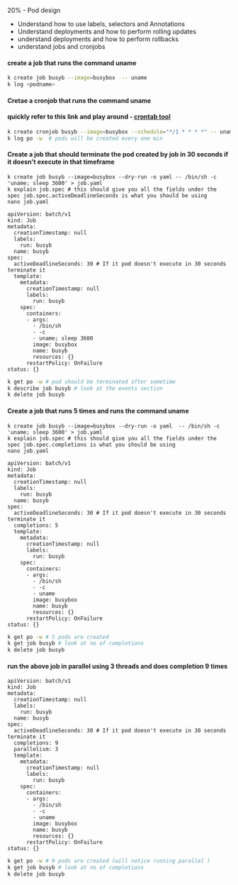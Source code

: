 20% - Pod design 
* Understand how to use labels, selectors and Annotations
* Understand deployments and how to perform rolling updates
* understand deployments and how to perform rollbacks 
* understand jobs and cronjobs
#### create a job that runs the command uname 
```bash
k create job busyb --image=busybox  -- uname
k log <podname>
```
####  Cretae a cronjob that runs the command uname
####  quickly refer to this link and play around -  [crontab tool](https://crontab.guru/)
```bash
k create cronjob busyb --image=busybox --schedule="*/1 * * * *" -- uname
k log po -w  # pods will be created every one min 
```
#### Create a job that should terminate the pod created by job in 30 seconds if it doesn't execute in that timeframe
```
k create job busyb --image=busybox --dry-run -o yaml -- /bin/sh -c 'uname; sleep 3600' > job.yaml
k explain job.spec # this should give you all the fields under the spec job.spec.activeDeadlineSeconds is what you should be using
nano job.yaml

```
```
apiVersion: batch/v1
kind: Job
metadata:
  creationTimestamp: null
  labels:
    run: busyb
  name: busyb
spec:
  activeDeadlineSeconds: 30 # If it pod doesn't execute in 30 seconds terminate it
  template:
    metadata:
      creationTimestamp: null
      labels:
        run: busyb
    spec:
      containers:
      - args:
        - /bin/sh
        - -c
        - uname; sleep 3600
        image: busybox
        name: busyb
        resources: {}
      restartPolicy: OnFailure
status: {}
```
```bash
k get po -w # pod should be terminated after sometime 
k describe job busyb # look at the events section  
k delete job busyb
```
#### Create a job that runs 5 times and runs the command uname 
```
k create job busyb --image=busybox --dry-run -o yaml  -- /bin/sh -c 'uname; sleep 3600' > job.yaml
k explain job.spec # this should give you all the fields under the spec job.spec.completions is what you should be using
nano job.yaml

```
```
apiVersion: batch/v1
kind: Job
metadata:
  creationTimestamp: null
  labels:
    run: busyb
  name: busyb
spec:
  activeDeadlineSeconds: 30 # If it pod doesn't execute in 30 seconds terminate it
  completions: 5
  template:
    metadata:
      creationTimestamp: null
      labels:
        run: busyb
    spec:
      containers:
      - args:
        - /bin/sh
        - -c
        - uname
        image: busybox
        name: busyb
        resources: {}
      restartPolicy: OnFailure
status: {}
```
```bash
k get po -w # 5 pods are created  
k get job busyb # look at no of completions  
k delete job busyb
```
#### run the above job in parallel using 3 threads and does completion 9 times 
```
apiVersion: batch/v1
kind: Job
metadata:
  creationTimestamp: null
  labels:
    run: busyb
  name: busyb
spec:
  activeDeadlineSeconds: 30 # If it pod doesn't execute in 30 seconds terminate it
  completions: 9
  parallelism: 3
  template:
    metadata:
      creationTimestamp: null
      labels:
        run: busyb
    spec:
      containers:
      - args:
        - /bin/sh
        - -c
        - uname
        image: busybox
        name: busyb
        resources: {}
      restartPolicy: OnFailure
status: {}
```
```bash
k get po -w # 9 pods are created (will notice running parallel ) 
k get job busyb # look at no of completions  
k delete job busyb
```
